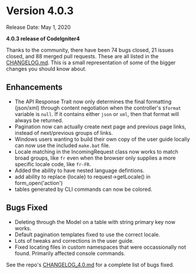 # Version 4.0.3

Release Date: May 1, 2020

**4.0.3 release of CodeIgniter4**

<div class="contents" local="" depth="2">

</div>

Thanks to the community, there have been 74 bugs closed, 21 issues
closed, and 88 merged pull requests. These are all listed in the
[CHANGELOG.md](https://github.com/codeigniter4/CodeIgniter4/blob/develop/CHANGELOG.md).
This is a small representation of some of the bigger changes you should
know about.

## Enhancements

- The API Response Trait now only determines the final formatting
  (json/xml) through content negotiation when the controller's `$format`
  variable is `null`. If it contains either `json` or `xml`, then that
  format will always be returned.
- Pagination now can actually create next page and previous page links,
  instead of next/previous groups of links.
- Windows users wanting to build their own copy of the user guide
  locally can now use the included `make.bat` file.
- Locale matching in the IncomingRequest class now works to match broad
  groups, like `fr` even when the browser only supplies a more specific
  locale code, like `fr-FR`.
- Added the ability to have nested language defintions.
- add ability to replace {locale} to request-\>getLocale() in
  form_open('action')
- tables generated by CLI commands can now be colored.

## Bugs Fixed

- Deleting through the Model on a table with string primary key now
  works.
- Default pagination templates fixed to use the correct locale.
- Lots of tweaks and corrections in the user guide.
- Fixed locating files in custom namespaces that were occassionally not
  found. Primarily affected console commands.

See the repo's
[CHANGELOG_4.0.md](https://github.com/codeigniter4/CodeIgniter4/blob/develop/changelogs/CHANGELOG_4.0.md)
for a complete list of bugs fixed.
